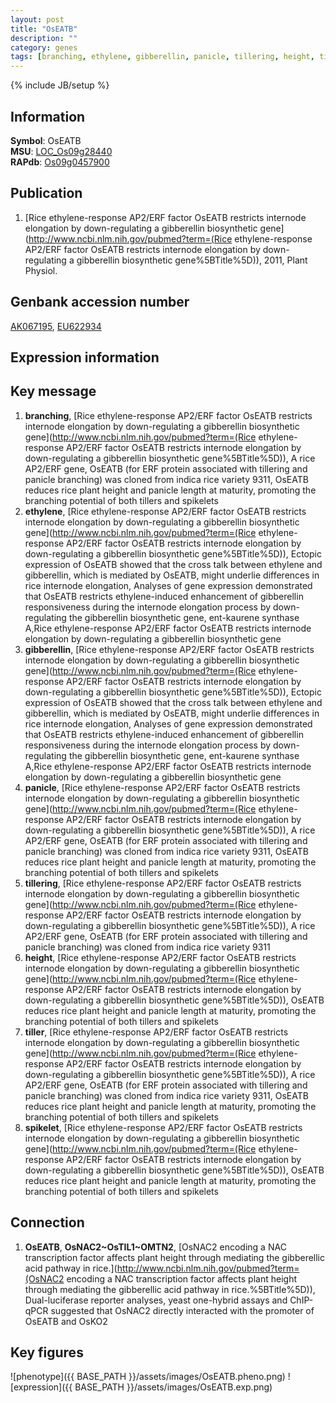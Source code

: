 ```yaml
---
layout: post
title: "OsEATB"
description: ""
category: genes
tags: [branching, ethylene, gibberellin, panicle, tillering, height, tiller, spikelet, Gene]
---
```

{% include JB/setup %}

## Information
__Symbol__: OsEATB  
__MSU__: [LOC_Os09g28440](http://rice.plantbiology.msu.edu/cgi-bin/ORF_infopage.cgi?orf=LOC_Os09g28440)  
__RAPdb__: [Os09g0457900](http://rapdb.dna.affrc.go.jp/viewer/gbrowse_details/irgsp1?name=Os09g0457900)  

## Publication
1. [Rice ethylene-response AP2/ERF factor OsEATB restricts internode elongation by down-regulating a gibberellin biosynthetic gene](http://www.ncbi.nlm.nih.gov/pubmed?term=(Rice ethylene-response AP2/ERF factor OsEATB restricts internode elongation by down-regulating a gibberellin biosynthetic gene%5BTitle%5D)), 2011, Plant Physiol.

## Genbank accession number
[AK067195](http://www.ncbi.nlm.nih.gov/nuccore/AK067195), [EU622934](http://www.ncbi.nlm.nih.gov/nuccore/EU622934)

## Expression information

## Key message
1. __branching__, [Rice ethylene-response AP2/ERF factor OsEATB restricts internode elongation by down-regulating a gibberellin biosynthetic gene](http://www.ncbi.nlm.nih.gov/pubmed?term=(Rice ethylene-response AP2/ERF factor OsEATB restricts internode elongation by down-regulating a gibberellin biosynthetic gene%5BTitle%5D)),  A rice AP2/ERF gene, OsEATB (for ERF protein associated with tillering and panicle branching) was cloned from indica rice variety 9311, OsEATB reduces rice plant height and panicle length at maturity, promoting the branching potential of both tillers and spikelets
2. __ethylene__, [Rice ethylene-response AP2/ERF factor OsEATB restricts internode elongation by down-regulating a gibberellin biosynthetic gene](http://www.ncbi.nlm.nih.gov/pubmed?term=(Rice ethylene-response AP2/ERF factor OsEATB restricts internode elongation by down-regulating a gibberellin biosynthetic gene%5BTitle%5D)),  Ectopic expression of OsEATB showed that the cross talk between ethylene and gibberellin, which is mediated by OsEATB, might underlie differences in rice internode elongation, Analyses of gene expression demonstrated that OsEATB restricts ethylene-induced enhancement of gibberellin responsiveness during the internode elongation process by down-regulating the gibberellin biosynthetic gene, ent-kaurene synthase A,Rice ethylene-response AP2/ERF factor OsEATB restricts internode elongation by down-regulating a gibberellin biosynthetic gene
3. __gibberellin__, [Rice ethylene-response AP2/ERF factor OsEATB restricts internode elongation by down-regulating a gibberellin biosynthetic gene](http://www.ncbi.nlm.nih.gov/pubmed?term=(Rice ethylene-response AP2/ERF factor OsEATB restricts internode elongation by down-regulating a gibberellin biosynthetic gene%5BTitle%5D)),  Ectopic expression of OsEATB showed that the cross talk between ethylene and gibberellin, which is mediated by OsEATB, might underlie differences in rice internode elongation, Analyses of gene expression demonstrated that OsEATB restricts ethylene-induced enhancement of gibberellin responsiveness during the internode elongation process by down-regulating the gibberellin biosynthetic gene, ent-kaurene synthase A,Rice ethylene-response AP2/ERF factor OsEATB restricts internode elongation by down-regulating a gibberellin biosynthetic gene
4. __panicle__, [Rice ethylene-response AP2/ERF factor OsEATB restricts internode elongation by down-regulating a gibberellin biosynthetic gene](http://www.ncbi.nlm.nih.gov/pubmed?term=(Rice ethylene-response AP2/ERF factor OsEATB restricts internode elongation by down-regulating a gibberellin biosynthetic gene%5BTitle%5D)),  A rice AP2/ERF gene, OsEATB (for ERF protein associated with tillering and panicle branching) was cloned from indica rice variety 9311, OsEATB reduces rice plant height and panicle length at maturity, promoting the branching potential of both tillers and spikelets
5. __tillering__, [Rice ethylene-response AP2/ERF factor OsEATB restricts internode elongation by down-regulating a gibberellin biosynthetic gene](http://www.ncbi.nlm.nih.gov/pubmed?term=(Rice ethylene-response AP2/ERF factor OsEATB restricts internode elongation by down-regulating a gibberellin biosynthetic gene%5BTitle%5D)),  A rice AP2/ERF gene, OsEATB (for ERF protein associated with tillering and panicle branching) was cloned from indica rice variety 9311
6. __height__, [Rice ethylene-response AP2/ERF factor OsEATB restricts internode elongation by down-regulating a gibberellin biosynthetic gene](http://www.ncbi.nlm.nih.gov/pubmed?term=(Rice ethylene-response AP2/ERF factor OsEATB restricts internode elongation by down-regulating a gibberellin biosynthetic gene%5BTitle%5D)),  OsEATB reduces rice plant height and panicle length at maturity, promoting the branching potential of both tillers and spikelets
7. __tiller__, [Rice ethylene-response AP2/ERF factor OsEATB restricts internode elongation by down-regulating a gibberellin biosynthetic gene](http://www.ncbi.nlm.nih.gov/pubmed?term=(Rice ethylene-response AP2/ERF factor OsEATB restricts internode elongation by down-regulating a gibberellin biosynthetic gene%5BTitle%5D)),  A rice AP2/ERF gene, OsEATB (for ERF protein associated with tillering and panicle branching) was cloned from indica rice variety 9311, OsEATB reduces rice plant height and panicle length at maturity, promoting the branching potential of both tillers and spikelets
8. __spikelet__, [Rice ethylene-response AP2/ERF factor OsEATB restricts internode elongation by down-regulating a gibberellin biosynthetic gene](http://www.ncbi.nlm.nih.gov/pubmed?term=(Rice ethylene-response AP2/ERF factor OsEATB restricts internode elongation by down-regulating a gibberellin biosynthetic gene%5BTitle%5D)),  OsEATB reduces rice plant height and panicle length at maturity, promoting the branching potential of both tillers and spikelets

## Connection
1. __OsEATB__, __OsNAC2~OsTIL1~OMTN2__, [OsNAC2 encoding a NAC transcription factor affects plant height through mediating the gibberellic acid pathway in rice.](http://www.ncbi.nlm.nih.gov/pubmed?term=(OsNAC2 encoding a NAC transcription factor affects plant height through mediating the gibberellic acid pathway in rice.%5BTitle%5D)),  Dual-luciferase reporter analyses, yeast one-hybrid assays and ChIP-qPCR suggested that OsNAC2 directly interacted with the promoter of OsEATB and OsKO2

## Key figures
![phenotype]({{ BASE_PATH }}/assets/images/OsEATB.pheno.png)
![expression]({{ BASE_PATH }}/assets/images/OsEATB.exp.png)


